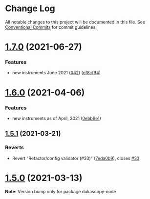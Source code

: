 # Change Log

All notable changes to this project will be documented in this file.
See [Conventional Commits](https://conventionalcommits.org) for commit guidelines.

# [1.7.0](https://github.com/Leo4815162342/dukascopy-tools/tree/master/packages/dukascopy-node/compare/dukascopy-node@1.6.0...dukascopy-node@1.7.0) (2021-06-27)


### Features

* new instruments June 2021 ([#42](https://github.com/Leo4815162342/dukascopy-tools/tree/master/packages/dukascopy-node/issues/42)) ([cf8cf94](https://github.com/Leo4815162342/dukascopy-tools/tree/master/packages/dukascopy-node/commit/cf8cf943b2271fe939115b40b6a954116c1d7280))





# [1.6.0](https://github.com/Leo4815162342/dukascopy-tools/tree/master/packages/dukascopy-node/compare/dukascopy-node@1.5.1...dukascopy-node@1.6.0) (2021-04-06)


### Features

* new instruments as of April, 2021 ([0ebb9e1](https://github.com/Leo4815162342/dukascopy-tools/tree/master/packages/dukascopy-node/commit/0ebb9e11ee3d99502eca065565c399049812e64c))





## [1.5.1](https://github.com/Leo4815162342/dukascopy-tools/tree/master/packages/dukascopy-node/compare/dukascopy-node@1.5.0...dukascopy-node@1.5.1) (2021-03-21)


### Reverts

* Revert "Refactor/config validator (#33)" ([7eda0b9](https://github.com/Leo4815162342/dukascopy-tools/tree/master/packages/dukascopy-node/commit/7eda0b96984e61a0d30870f7bc283cb18840132a)), closes [#33](https://github.com/Leo4815162342/dukascopy-tools/tree/master/packages/dukascopy-node/issues/33)





# [1.5.0](https://github.com/Leo4815162342/dukascopy-tools/tree/master/packages/dukascopy-node/compare/dukascopy-node@1.4.2...dukascopy-node@1.5.0) (2021-03-13)

**Note:** Version bump only for package dukascopy-node
